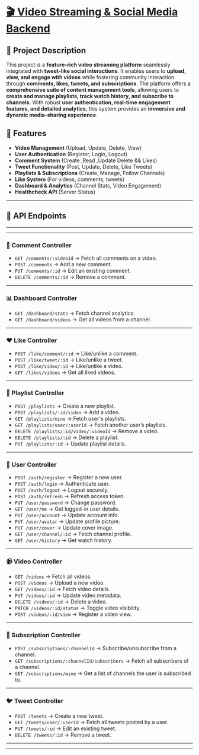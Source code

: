# <u><b>🎬 Video Streaming & Social Media Backend</u></b>  

## 📌 Project Description  


This project is a **feature-rich video streaming platform** seamlessly integrated with **tweet-like social interactions**. It enables users to **upload, view, and engage with videos** while fostering community interaction through **comments, likes, tweets, and subscriptions**. The platform offers a **comprehensive suite of content management tools**, allowing users to **create and manage playlists, track watch history, and subscribe to channels**. With robust **user authentication, real-time engagement features, and detailed analytics**, this system provides an **immersive and dynamic media-sharing experience**.
## 🚀 Features  
- **Video Management** (Upload, Update, Delete, View)  
- **User Authentication** (Register, Login, Logout)  
- **Comment System** (Create ,Read ,Update Delete &&  Likes)  
- **Tweet Functionality** (Post, Update, Delete, Like Tweets)  
- **Playlists & Subscriptions** (Create, Manage, Follow Channels)  
- **Like System** (For videos, comments, tweets)  
- **Dashboard & Analytics** (Channel Stats, Video Engagement)  
- **Healthcheck API** (Server Status)  

---

## 📌 API Endpoints  
---
---

### **📝 Comment Controller**  
- `GET /comments/:videoId` → Fetch all comments on a video.  
- `POST /comments` → Add a new comment.  
- `PUT /comments/:id` → Edit an existing comment.  
- `DELETE /comments/:id` → Remove a comment.  
---
### **📊 Dashboard Controller**  
- `GET /dashboard/stats` → Fetch channel analytics.  
- `GET /dashboard/videos` → Get all videos from a channel.  
---
### **❤️ Like Controller**  
- `POST /like/comment/:id` → Like/unlike a comment.  
- `POST /like/tweet/:id` → Like/unlike a tweet.  
- `POST /like/video/:id` → Like/unlike a video.  
- `GET /likes/videos` → Get all liked videos.  
---
### **📂 Playlist Controller**  
- `POST /playlists` → Create a new playlist.  
- `POST /playlists/:id/video` → Add a video.  
- `GET /playlists/mine` → Fetch user's playlists.  
- `GET /playlists/user/:userId` → Fetch another user’s playlists.  
- `DELETE /playlists/:id/video/:videoId` → Remove a video.  
- `DELETE /playlists/:id` → Delete a playlist.  
- `PUT /playlists/:id` → Update playlist details.  
---
### **👥 User Controller**  
- `POST /auth/register` → Register a new user.  
- `POST /auth/login` → Authenticate user.  
- `POST /auth/logout` → Logout securely.  
- `POST /auth/refresh` → Refresh access token.  
- `PUT /user/password` → Change password.  
- `GET /user/me` → Get logged-in user details.  
- `PUT /user/account` → Update account info.  
- `PUT /user/avatar` → Update profile picture.  
- `PUT /user/cover` → Update cover image.  
- `GET /user/channel/:id` → Fetch channel profile.  
- `GET /user/history` → Get watch history.  
---
### **📹 Video Controller**  
- `GET /videos` → Fetch all videos.  
- `POST /videos` → Upload a new video.  
- `GET /videos/:id` → Fetch video details.  
- `PUT /videos/:id` → Update video metadata.  
- `DELETE /videos/:id` → Delete a video.  
- `PATCH /videos/:id/status` → Toggle video visibility.  
- `POST /videos/:id/view` → Register a video view.
--- 
### **🔔 Subscription Controller**  
- `POST /subscriptions/:channelId` → Subscribe/unsubscribe from a channel.  
- `GET /subscriptions/:channelId/subscribers` → Fetch all subscribers of a channel.  
- `GET /subscriptions/mine` → Get a list of channels the user is subscribed to.  
---
### **🐦 Tweet Controller**  
- `POST /tweets` → Create a new tweet.  
- `GET /tweets/user/:userId` → Fetch all tweets posted by a user.  
- `PUT /tweets/:id` → Edit an existing tweet.  
- `DELETE /tweets/:id` → Remove a tweet. 

---
---